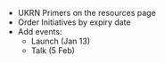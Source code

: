 * UKRN Primers on the resources page
* Order Initiatives by expiry date
* Add events:
    * Launch (Jan 13)
    * Talk (5 Feb)